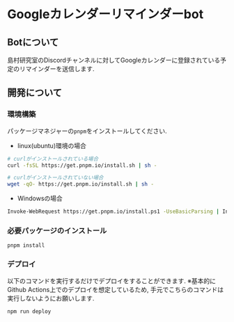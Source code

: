 # Googleカレンダーリマインダーbot

## Botについて
島村研究室のDiscordチャンネルに対してGoogleカレンダーに登録されている予定のリマインダーを送信します.

## 開発について

### 環境構築

パッケージマネジャーの`pnpm`をインストールしてください.

- linux(ubuntu)環境の場合

```bash
# curlがインストールされている場合
curl -fsSL https://get.pnpm.io/install.sh | sh -

# curlがインストールされていない場合
wget -qO- https://get.pnpm.io/install.sh | sh -
```

- Windowsの場合

```bash
Invoke-WebRequest https://get.pnpm.io/install.ps1 -UseBasicParsing | Invoke-Expression
```

### 必要パッケージのインストール

```
pnpm install
```

### デプロイ

以下のコマンドを実行するだけでデプロイをすることができます.
※基本的にGithub Actions上でのデプロイを想定しているため, 手元でこちらのコマンドは実行しないようにお願いします.

```
npm run deploy
```
